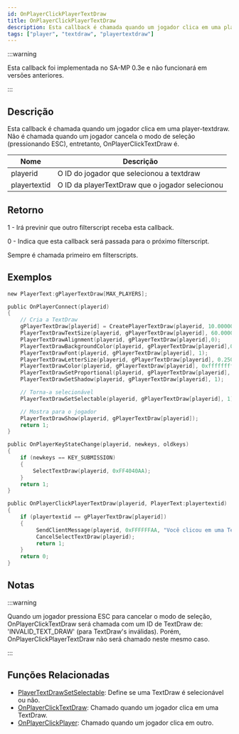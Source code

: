 ```yaml
---
id: OnPlayerClickPlayerTextDraw
title: OnPlayerClickPlayerTextDraw
description: Esta callback é chamada quando um jogador clica em uma player-textdraw.
tags: ["player", "textdraw", "playertextdraw"]
---
```


:::warning

Esta callback foi implementada no SA-MP 0.3e e não funcionará em versões anteriores.

:::

## Descrição

Esta callback é chamada quando um jogador clica em uma player-textdraw. Não é chamada quando um jogador cancela o modo de seleção (pressionando ESC), entretanto, OnPlayerClickTextDraw é.

| Nome         | Descrição                                       |
| ------------ | ----------------------------------------------- |
| playerid     | O ID do jogador que selecionou a textdraw       |
| playertextid | O ID da playerTextDraw que o jogador selecionou |

## Retorno

1 - Irá previnir que outro filterscript receba esta callback.

0 - Indica que esta callback será passada para o próximo filterscript.

Sempre é chamada primeiro em filterscripts.

## Exemplos

```c
new PlayerText:gPlayerTextDraw[MAX_PLAYERS];

public OnPlayerConnect(playerid)
{
    // Cria a TextDraw
    gPlayerTextDraw[playerid] = CreatePlayerTextDraw(playerid, 10.000000, 141.000000, "MinhaTXD");
    PlayerTextDrawTextSize(playerid, gPlayerTextDraw[playerid], 60.000000, 20.000000);
    PlayerTextDrawAlignment(playerid, gPlayerTextDraw[playerid],0);
    PlayerTextDrawBackgroundColor(playerid, gPlayerTextDraw[playerid],0x000000ff);
    PlayerTextDrawFont(playerid, gPlayerTextDraw[playerid], 1);
    PlayerTextDrawLetterSize(playerid, gPlayerTextDraw[playerid], 0.250000, 1.000000);
    PlayerTextDrawColor(playerid, gPlayerTextDraw[playerid], 0xffffffff);
    PlayerTextDrawSetProportional(playerid, gPlayerTextDraw[playerid], 1);
    PlayerTextDrawSetShadow(playerid, gPlayerTextDraw[playerid], 1);

    // Torna-a selecionável
    PlayerTextDrawSetSelectable(playerid, gPlayerTextDraw[playerid], 1);

    // Mostra para o jogador
    PlayerTextDrawShow(playerid, gPlayerTextDraw[playerid]);
    return 1;
}

public OnPlayerKeyStateChange(playerid, newkeys, oldkeys)
{
    if (newkeys == KEY_SUBMISSION)
    {
        SelectTextDraw(playerid, 0xFF4040AA);
    }
    return 1;
}

public OnPlayerClickPlayerTextDraw(playerid, PlayerText:playertextid)
{
    if (playertextid == gPlayerTextDraw[playerid])
    {
         SendClientMessage(playerid, 0xFFFFFFAA, "Você clicou em uma TextDraw.");
         CancelSelectTextDraw(playerid);
         return 1;
    }
    return 0;
}
```

## Notas

:::warning

Quando um jogador pressiona ESC para cancelar o modo de seleção, OnPlayerClickTextDraw será chamada com um ID de TextDraw de: 'INVALID_TEXT_DRAW' (para TextDraw's inválidas). Porém, OnPlayerClickPlayerTextDraw não será chamado neste mesmo caso.

:::

## Funções Relacionadas

- [PlayerTextDrawSetSelectable](../functions/PlayerTextDrawSetSelectable.md): Define se uma TextDraw é selecionável ou não.
- [OnPlayerClickTextDraw](OnPlayerClickTextDraw.md): Chamado quando um jogador clica em uma TextDraw.
- [OnPlayerClickPlayer](OnPlayerClickPlayer.md): Chamado quando um jogador clica em outro.
